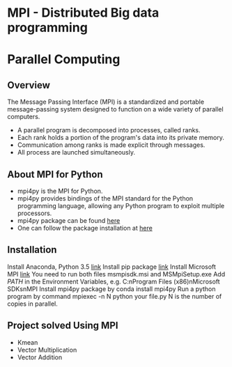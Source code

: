 # MPI - Distributed Big data programming 
# Parallel Computing
## Overview 
The Message Passing Interface (MPI) is a standardized and portable message-passing system designed to function on a wide variety of
parallel computers.

+ A parallel program is decomposed into processes, called ranks.
+ Each rank holds a portion of the program's data into its private
memory.
+ Communication among ranks is made explicit through messages.
+ All process are launched simultaneously.

## About MPI for Python
+ mpi4py is the MPI for Python.
+ mpi4py provides bindings of the MPI standard for the Python programming language, allowing any Python program to exploit
multiple processors.
+ mpi4py package can be found [here](http://mpi4py.readthedocs.io/en/stable/)
+ One can follow the package installation at [here](http://mpi4py.readthedocs.io/en/stable/install.html)

## Installation 
Install Anaconda, Python 3.5 [link](https://www.continuum.io/downloads)
Install pip package [link](https://anaconda.org/anaconda/pip)
Install Microsoft MPI [link](https://www.microsoft.com/en-us/download/details.aspx?id=54607)
    You need to run both files msmpisdk.msi and MSMpiSetup.exe
    Add $PATH$ in the Environment Variables, e.g. C:nProgram Files (x86)nMicrosoft SDKsnMPI
Install mpi4py package by conda install mpi4py
Run a python program by command
    mpiexec -n N python your file.py
 N is the number of copies in parallel.
 
## Project solved Using MPI
+ Kmean
+ Vector Multiplication
+ Vector Addition
